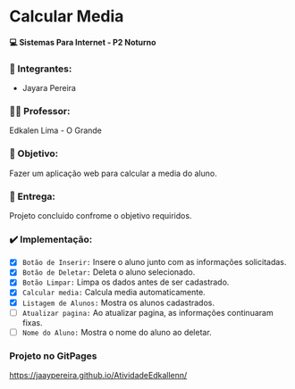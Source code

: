 <h1> Calcular Media </h1>

#### :computer: Sistemas Para Internet - P2 Noturno
 
### :dancers: Integrantes: 
- Jayara Pereira


### :man_teacher: Professor:
Edkalen Lima - O Grande


### :dart: Objetivo: 
Fazer um aplicação web para calcular a media do aluno.

### :truck: Entrega:
Projeto concluido confrome o objetivo requiridos. 


### :heavy_check_mark: Implementação: 
- [x] `Botão de Inserir:` Insere o aluno junto com as informações solicitadas.
- [x] `Botão de Deletar:` Deleta o aluno selecionado.  
- [x] `Botão Limpar:` Limpa os dados antes de ser cadastrado. 
- [x] `Calcular media:` Calcula media automaticamente. 
- [x] `Listagem de Alunos:` Mostra os alunos cadastrados. 
- [ ] `Atualizar pagina:` Ao atualizar pagina, as informações continuaram fixas.
- [ ] `Nome do Aluno:` Mostra o nome do aluno ao deletar.  

### Projeto no GitPages
https://jaaypereira.github.io/AtividadeEdkallenn/
